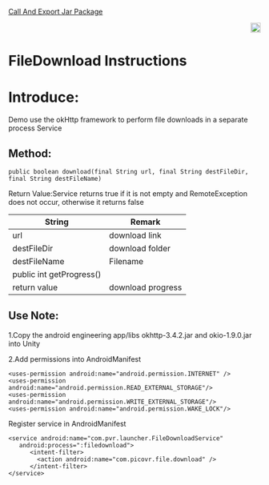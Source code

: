 [Call And Export Jar Package](https://github.com/PicoSupport/PicoSupport/blob/master/Call%20And%20Export%20Jar.docx)<p align="right"><a href="https://github.com/PicoSupport/PicoSupport" target="_blank"> <img src="https://github.com/PicoSupport/PicoSupport/blob/master/Assets/home.png" width="20"/> </a></p>

# FileDownload Instructions

# Introduce:

Demo use the okHttp framework to perform file downloads in a separate process Service

## Method:

```
public boolean download(final String url, final String destFileDir, final String destFileName)
```

Return Value:Service returns true if it is not empty and RemoteException does not occur, otherwise it returns false

| String                   | Remark            |
| ------------------------ | ----------------- |
| url                      | download link     |
| destFileDir              | download folder   |
| destFileName             | Filename          |
| public int getProgress() |                   |
| return value             | download progress |

## Use Note:

1.Copy the android engineering app/libs okhttp-3.4.2.jar and okio-1.9.0.jar into Unity

2.Add permissions into AndroidManifest

```
<uses-permission android:name="android.permission.INTERNET" />
<uses-permission android:name="android.permission.READ_EXTERNAL_STORAGE"/>
<uses-permission android:name="android.permission.WRITE_EXTERNAL_STORAGE"/>
<uses-permission android:name="android.permission.WAKE_LOCK"/>

```

Register service in AndroidManifest

```
<service android:name="com.pvr.launcher.FileDownloadService"     
   android:process=":filedownload">
      <intent-filter>
        <action android:name="com.picovr.file.download" />
      </intent-filter>
</service>

```

